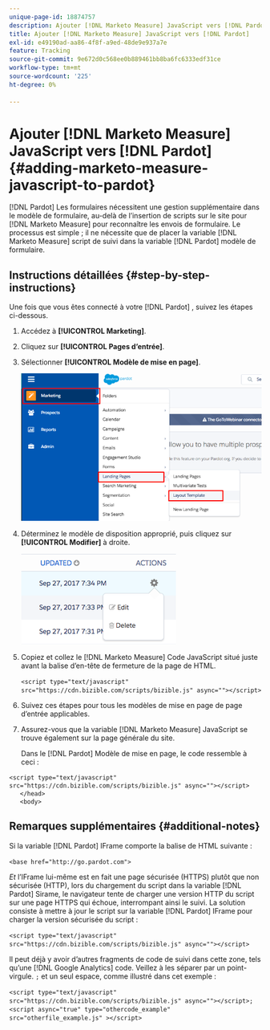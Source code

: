 ```yaml
---
unique-page-id: 18874757
description: Ajouter [!DNL Marketo Measure] JavaScript vers [!DNL Pardot] - [!DNL Marketo Measure]
title: Ajouter [!DNL Marketo Measure] JavaScript vers [!DNL Pardot]
exl-id: e49190ad-aa86-4f8f-a9ed-48de9e937a7e
feature: Tracking
source-git-commit: 9e672d0c568ee0b889461bb8ba6fc6333edf31ce
workflow-type: tm+mt
source-wordcount: '225'
ht-degree: 0%

---
```


# Ajouter [!DNL Marketo Measure] JavaScript vers [!DNL Pardot] {#adding-marketo-measure-javascript-to-pardot}

[!DNL Pardot] Les formulaires nécessitent une gestion supplémentaire dans le modèle de formulaire, au-delà de l’insertion de scripts sur le site pour [!DNL Marketo Measure] pour reconnaître les envois de formulaire. Le processus est simple ; il ne nécessite que de placer la variable [!DNL Marketo Measure] script de suivi dans la variable [!DNL Pardot] modèle de formulaire.

## Instructions détaillées {#step-by-step-instructions}

Une fois que vous êtes connecté à votre [!DNL Pardot] , suivez les étapes ci-dessous.

1. Accédez à **[!UICONTROL Marketing]**.

1. Cliquez sur **[!UICONTROL Pages d’entrée]**.

1. Sélectionner **[!UICONTROL Modèle de mise en page]**.

   ![](assets/1-3.png)

1. Déterminez le modèle de disposition approprié, puis cliquez sur **[!UICONTROL Modifier]** à droite.

   ![](assets/2-1.png)

1. Copiez et collez le [!DNL Marketo Measure] Code JavaScript situé juste avant la balise d’en-tête de fermeture de la page de HTML.

   `<script type="text/javascript" src="https://cdn.bizible.com/scripts/bizible.js" async=""></script>`

1. Suivez ces étapes pour tous les modèles de mise en page de page d’entrée applicables.

1. Assurez-vous que la variable [!DNL Marketo Measure] JavaScript se trouve également sur la page générale du site.

   Dans le [!DNL Pardot] Modèle de mise en page, le code ressemble à ceci :

```text
<script type="text/javascript" src="https://cdn.bizible.com/scripts/bizible.js" async=""></script>
   </head>
   <body>
```

## Remarques supplémentaires {#additional-notes}

Si la variable [!DNL Pardot] IFrame comporte la balise de HTML suivante :

`<base href="http://go.pardot.com">`

_Et_ l’IFrame lui-même est en fait une page sécurisée (HTTPS) plutôt que non sécurisée (HTTP), lors du chargement du script dans la variable [!DNL Pardot] Sirame, le navigateur tente de charger une version HTTP du script sur une page HTTPS qui échoue, interrompant ainsi le suivi. La solution consiste à mettre à jour le script sur la variable [!DNL Pardot] IFrame pour charger la version sécurisée du script :

`<script type="text/javascript" src="https://cdn.bizible.com/scripts/bizible.js" async=""></script>`

Il peut déjà y avoir d’autres fragments de code de suivi dans cette zone, tels qu’une [!DNL Google Analytics] code. Veillez à les séparer par un point-virgule. `;` et un seul espace, comme illustré dans cet exemple :

`<script type="text/javascript" src="https://cdn.bizible.com/scripts/bizible.js" async=""></script>; <script async="true" type="othercode_example" src="otherfile_example.js" ></script>`
